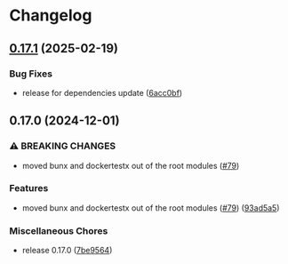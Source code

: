 # Changelog

## [0.17.1](https://github.com/tier4/x-go/compare/dockertestx/v0.17.0...dockertestx/v0.17.1) (2025-02-19)


### Bug Fixes

* release for dependencies update ([6acc0bf](https://github.com/tier4/x-go/commit/6acc0bfea35fc8b10c461f4dc5df783288fb4ce6))

## 0.17.0 (2024-12-01)


### ⚠ BREAKING CHANGES

* moved bunx and dockertestx out of the root modules ([#79](https://github.com/tier4/x-go/issues/79))

### Features

* moved bunx and dockertestx out of the root modules ([#79](https://github.com/tier4/x-go/issues/79)) ([93ad5a5](https://github.com/tier4/x-go/commit/93ad5a5e9198154502f1d19908524663fc20b1fa))


### Miscellaneous Chores

* release 0.17.0 ([7be9564](https://github.com/tier4/x-go/commit/7be956487ec133e7cb5420e93320cbfcf712b80b))

